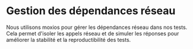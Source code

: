 # Gestion des dépendances réseau

Nous utilisons moxios pour gérer les dépendances réseau dans nos tests. 
Cela permet d'isoler les appels réseau et de simuler les réponses pour améliorer la stabilité 
et la reproductibilité des tests.
